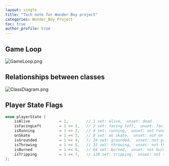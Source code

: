 ```yaml
---
layout: single
title: "Tech note for Wonder Boy project"
categories: Wonder_Boy_Project
toc: true
author_profile: true
---
```


## Game Loop
![GameLoop.png](https://github.com/JungDaeKwon/jungdaekwon.github.io/tree/master/assets/images/Loop.png)

## Relationships between classes
![ClassDiagram.png](https://github.com/JungDaeKwon/jungdaekwon.github.io/tree/master/assets/images/.png)

## Player State Flags
```c
enum playerState {
    isAlive             = 1,        // 1 set: alive,  unset: dead
    isFacingLeft        = 1 << 1,   // 2 set: facing left,  unset: facing right
    isRunning	        = 1 << 2,   // 4 set: running,  unset: not running, stand
    onSkate             = 1 << 3,   // 8 set: on skate,  unset: not on skate
    isGrounded          = 1 << 4,   // 16 set: grounded,  unset: not grounded
    isThrowing	        = 1 << 5,   // 32 set: throwing,  unset: not throwing
    isBurned            = 1 << 6,   // 64 set: burned,  unset: not burned
    isTripping          = 1 << 7,   // 128 set: tripping,  unset: not tripping
};
```